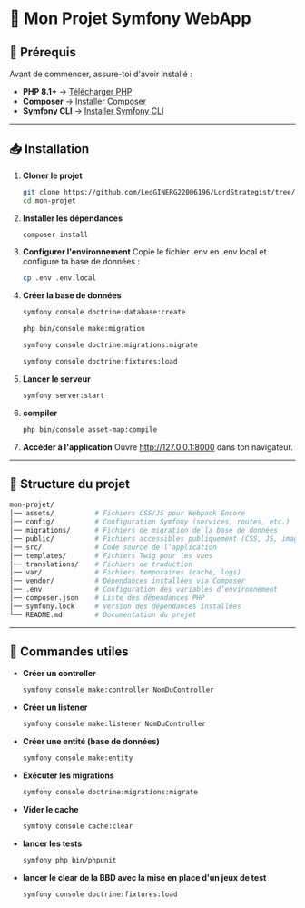 # 🚀 Mon Projet Symfony WebApp

## 📌 Prérequis

Avant de commencer, assure-toi d'avoir installé :

- **PHP 8.1+** → [Télécharger PHP](https://www.php.net/downloads)
- **Composer** → [Installer Composer](https://getcomposer.org/download/)
- **Symfony CLI** → [Installer Symfony CLI](https://symfony.com/download)

---

## 📥 Installation

1. **Cloner le projet**
   ```sh
   git clone https://github.com/LeoGINERG22006196/LordStrategist/tree/master
   cd mon-projet

2. **Installer les dépendances**
   ```sh
   composer install

3. **Configurer l'environnement**
   Copie le fichier .env en .env.local et configure ta base de données :
   ```sh
   cp .env .env.local

4. **Créer la base de données**
   ```sh
   symfony console doctrine:database:create
   ````
   ```sh 
   php bin/console make:migration    
   ````
   ```sh 
   symfony console doctrine:migrations:migrate
   ````
   ```sh 
   symfony console doctrine:fixtures:load
   ````

5. **Lancer le serveur**
   ```sh 
   symfony server:start

6. **compiler**
   ```sh
   php bin/console asset-map:compile

7. **Accéder à l'application**
   Ouvre http://127.0.0.1:8000 dans ton navigateur.

---

## 📂 Structure du projet

```bash
mon-projet/
│── assets/          # Fichiers CSS/JS pour Webpack Encore
│── config/          # Configuration Symfony (services, routes, etc.)
│── migrations/      # Fichiers de migration de la base de données
│── public/          # Fichiers accessibles publiquement (CSS, JS, images)
│── src/             # Code source de l'application
│── templates/       # Fichiers Twig pour les vues
│── translations/    # Fichiers de traduction
│── var/             # Fichiers temporaires (cache, logs)
│── vendor/          # Dépendances installées via Composer
│── .env             # Configuration des variables d’environnement
│── composer.json    # Liste des dépendances PHP
│── symfony.lock     # Version des dépendances installées
└── README.md        # Documentation du projet
```
---

## 📌 Commandes utiles

- **Créer un controller**
    ```sh 
    symfony console make:controller NomDuController

- **Créer un listener**
    ```sh 
    symfony console make:listener NomDuController

- **Créer une entité (base de données)**
    ```sh 
    symfony console make:entity

- **Exécuter les migrations**
    ```sh 
    symfony console doctrine:migrations:migrate

- **Vider le cache**
    ```sh 
    symfony console cache:clear

- **lancer les tests**
    ```sh
    symfony php bin/phpunit

- **lancer le clear de la BBD avec la mise en place d'un jeux de test**
    ```sh
    symfony console doctrine:fixtures:load
